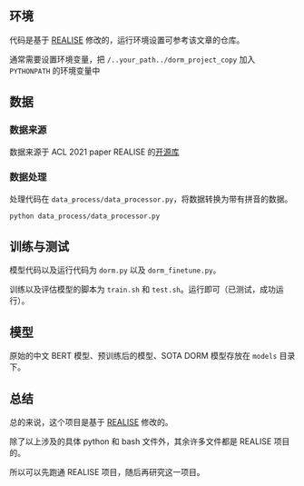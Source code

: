 ## 环境
代码是基于 [REALISE](https://arxiv.org/abs/2105.12306) 修改的，运行环境设置可参考该文章的仓库。

通常需要设置环境变量，把 `/..your_path../dorm_project_copy` 加入 `PYTHONPATH` 的环境变量中


## 数据

### 数据来源
数据来源于 ACL 2021 paper REALISE 的[开源库](https://github.com/DaDaMrX/ReaLiSe)

### 数据处理
处理代码在 `data_process/data_processor.py`，将数据转换为带有拼音的数据。

```sh
python data_process/data_processor.py
```


## 训练与测试

模型代码以及运行代码为 ``dorm.py`` 以及 ``dorm_finetune.py``。

训练以及评估模型的脚本为 ``train.sh`` 和 ``test.sh``。运行即可（已测试，成功运行）。


## 模型

原始的中文 BERT 模型、预训练后的模型、SOTA DORM 模型存放在 ``models`` 目录下。


## 总结
总的来说，这个项目是基于 [REALISE](https://arxiv.org/abs/2105.12306) 修改的。

除了以上涉及的具体 python 和 bash 文件外，其余许多文件都是 REALISE 项目的。

所以可以先跑通 REALISE 项目，随后再研究这一项目。